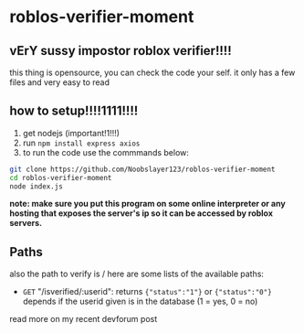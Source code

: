# roblos-verifier-moment

vErY sussy impostor roblox verifier!!!!
-
this thing is opensource, you can check the code your self. it only has a few files and very easy to read

how to setup!!!!1111!!!!
-
1. get nodejs (important!1!!!)
2. run `npm install express axios`
3. to run the code use the commmands below:
```bash
git clone https://github.com/Noobslayer123/roblos-verifier-moment
cd roblos-verifier-moment
node index.js
```

**note: make sure you put this program on some online interpreter or any hosting that exposes the server's ip so it can be accessed by roblox servers.**

Paths
-
also the path to verify is /
here are some lists of the available paths:
 + `GET`  "/isverified/:userid":
    returns `{"status":"1"}` or `{"status":"0"}` depends if the userid given is in the database (1 = yes, 0 = no)

read more on my recent devforum post
